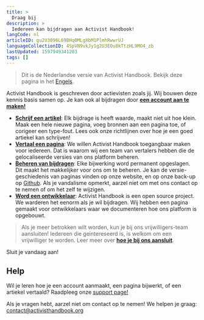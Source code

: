 ```yaml
---
title: >
  Draag bij
description: >
  Iedereen kan bijdragen aan Activist Handbook!
langCode: nl
articleID: gu2U3096L69BHq0MLgXbM1PlmhRwwrUJ
languageCollectionID: 4SpVN9vkJy1g2U3EOu8kTtzHL9MO4_zb
lastUpdated: 1597949341203
tags: []
---
```


> Dit is de Nederlandse versie van Activist Handbook. Bekijk deze pagina in het [Engels](/contribute).

Activist Handbook is geschreven door actievisten zoals jij. Wij bouwen deze kennis basis samen op. Je kan ook al bijdragen door [**een account aan te maken!**](/login)

-   [**Schrijf een artikel**](/nl/write): Elk bijdrage is heeft waarde, maakt niet uit hoe klein. Maak een hele nieuwe pagina, voeg bronnen aan een pagina toe, of corigeer een type-fout. Lees ook onze richtlijnen over hoe je een goed artiekel kan schrijven!
-   [**Vertaal een pagina**](/nl/translate): We willen Activist Handbook toegangbaar maken voor iedereen. Dat is waarom wij een team van vertalers hebben die de gelocaliseerde versies van ons platform beheren.
-   [**Beheren van bijdragen**](/nl/moderate): Elke bijwerking word permanent opgeslagen. Dit maakt het makkelijker voor ons om te beheren. Je kan de versie-geschiedenis van paginas vinden op onze website, en op onze back-up op [Github](https://github.com/activisthandbook/articles). Als je vandalisme opmerkt, aarzel niet om met ons contact op te nemen of om het zelf te wijzigen.
-   [**Word een ontwikkelaar**](/nl/about/developers): Activist Handbook is een open source project. We warderen het eenorm als je wil bijdragen. Wij hebben een pagina gemaakt voor ontwikkelaars waar we documenteren hoe ons platform is opgebouwt.

> Als je meer betrokken wilt worden, kun je bij ons vrijwilligers-team aansluiten! Iedereen die geintereseerd is, is welkom om een vrijwilliger te worden. Leer meer over [**hoe je bij ons aansluit**](/nl/join).

<div><figcaption>Sluit je vandaag aan!</figcaption></div>

## Help

Wil je leren hoe je een account aanmaakt, een pagina bijwerkt, of een artiekel vertaald? Raadpleeg onze [support page!](/nl/support)

Als je vragen hebt, aarzel niet om contact op te nemen! We helpen je graag: [contact@activisthandbook.org](mailto:contact@activisthandbook.org)